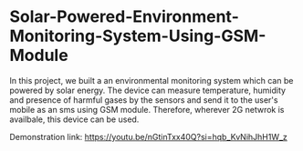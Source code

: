 # Solar-Powered-Environment-Monitoring-System-Using-GSM-Module
In this project, we built a an environmental monitoring system which can be powered by solar energy. The device can measure temperature, humidity and presence of harmful gases by the sensors and send it to the user's mobile as an sms using GSM module. Therefore, wherever 2G netwrok is availbale, this device can be used.

Demonstration link: https://youtu.be/nGtinTxx40Q?si=hqb_KvNihJhH1W_z
